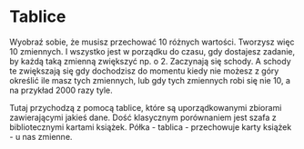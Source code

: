 # Tablice

Wyobraź sobie, że musisz przechować 10 różnych wartości. Tworzysz więc 10 zmiennych.
I wszystko jest w porządku do czasu, gdy dostajesz zadanie, by każdą taką zmienną zwiększyć np. o 2. Zaczynają się schody.
A schody te zwiększają się gdy dochodzisz do momentu kiedy nie możesz z góry określić ile masz tych zmiennych, lub gdy tych zmiennych robi się nie 10, a na przykład 2000 razy tyle.

Tutaj przychodzą z pomocą tablice, które są uporządkowanymi zbiorami zawierającymi jakieś dane. Dość klasycznym porównaniem jest szafa z bibliotecznymi kartami książek. Półka - tablica - przechowuje karty książek - u nas zmienne.